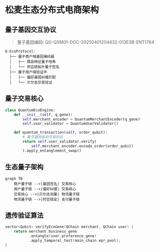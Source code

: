 # 松麦生态分布式电商架构

## 量子基因交互协议

> 量子基因编码: QG-QSM01-DOC-20250401204432-013E3B-ENT1764

```quantum
Q-EcoProtocol:
  ├── 量子商户端基因编码器
  │   ├── 商品特征量子哈希
  │   └── 供应链拓扑量子签名
  ├── 量子用户端验证环
  │   ├── 偏好基因纠缠匹配
  │   └── 贝尔态交易验证
```

## 量子交易核心
```python
class QuantumEcoEngine:
    def __init__(self, q_gene):
        self.merchant_encoder = QuantumMerchantEncoder(q_gene)
        self.user_validator = QuantumUserValidator()

    def quantum_transaction(self, order_qubit):
        # 量子基因驱动交易验证
        return self.user_validator.verify(
            self.merchant_encoder.encode_order(order_qubit)
        ).apply_entanglement_swap()
```

## 生态量子架构
```mermaid
graph TB
    商户量子链 -->|基因签名| 交易核心
    用户量子链 -->|偏好纠缠| 交易核心
    交易核心 -->|贝尔态测量| 物流量子链
    物流量子链 -->|时空锁定| 支付量子链
```

## 遗传验证算法
```cpp
vector<Qubit> verifyEcoGene(QChain merchant, QChain user) {
    return merchant.business_gene
           .entangle(user.preference_gene)
           .apply_temporal_test(main_chain.epr_pool);
}
```
